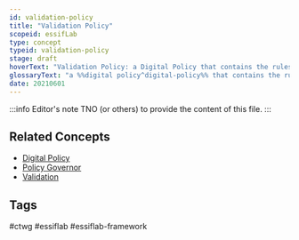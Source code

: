 ```yaml
---
id: validation-policy
title: "Validation Policy"
scopeid: essifLab
type: concept
typeid: validation-policy
stage: draft
hoverText: "Validation Policy: a Digital Policy that contains the rules, working-instructions, preferences and other guidance for determining whether or not data is valid for a specific purpose/objective of its Governor."
glossaryText: "a %%digital policy^digital-policy%% that contains the rules, working-instructions, preferences and other guidance for determining whether or not data is valid for a specific purpose/objective of its %%governor^governance%%."
date: 20210601
---
```


:::info Editor's note
TNO (or others) to provide the content of this file.
:::

## Related Concepts
- [Digital Policy](digital-policy)
- [Policy Governor](policy-governor)
- [Validation](validation)

## Tags
#ctwg #essiflab #essiflab-framework